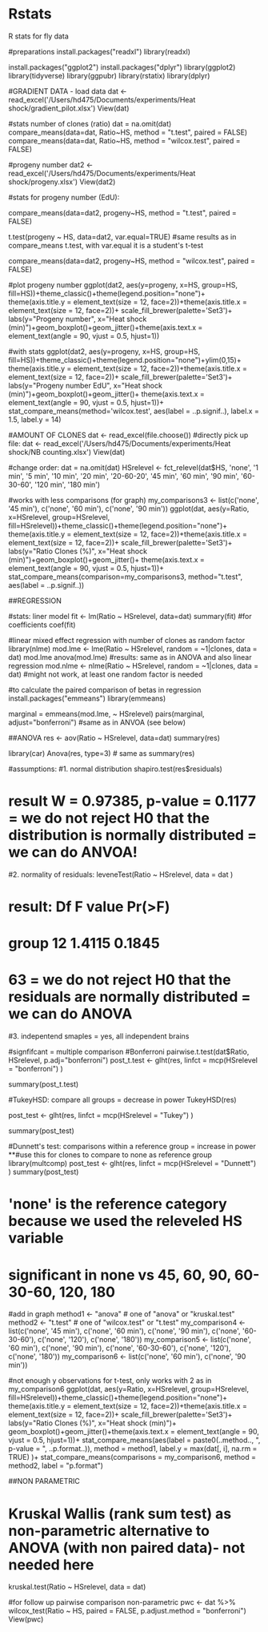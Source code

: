 # Rstats
R stats for fly data 

#preparations
install.packages("readxl")
library(readxl)

install.packages("ggplot2")
install.packages("dplyr")
library(ggplot2)
library(tidyverse)
library(ggpubr)
library(rstatix)
library(dplyr)

#GRADIENT DATA - load data
dat <- read_excel('/Users/hd475/Documents/experiments/Heat shock/gradient_pilot.xlsx')
View(dat)

#stats number of clones (ratio)
dat = na.omit(dat)
compare_means(data=dat, Ratio~HS, method = "t.test", paired = FALSE)
compare_means(data=dat, Ratio~HS, method = "wilcox.test", paired = FALSE)

#progeny number
dat2 <- read_excel('/Users/hd475/Documents/experiments/Heat shock/progeny.xlsx')
View(dat2)

#stats for progeny number (EdU):

compare_means(data=dat2, progeny~HS, method = "t.test", paired = FALSE)

t.test(progeny ~ HS, data=dat2, var.equal=TRUE) #same results as in compare_means t.test, with var.equal it is a student's t-test

compare_means(data=dat2, progeny~HS, method = "wilcox.test", paired = FALSE)

#plot progeny number
ggplot(dat2, aes(y=progeny, x=HS, group=HS, fill=HS))+theme_classic()+theme(legend.position="none")+
  theme(axis.title.y = element_text(size = 12, face=2))+theme(axis.title.x = element_text(size = 12, face=2))+ scale_fill_brewer(palette='Set3')+
  labs(y="Progeny number", x="Heat shock (min)")+geom_boxplot()+geom_jitter()+theme(axis.text.x = element_text(angle = 90, vjust = 0.5, hjust=1))

#with stats
ggplot(dat2, aes(y=progeny, x=HS, group=HS, fill=HS))+theme_classic()+theme(legend.position="none")+ylim(0,15)+
  theme(axis.title.y = element_text(size = 12, face=2))+theme(axis.title.x = element_text(size = 12, face=2))+ scale_fill_brewer(palette='Set3')+
  labs(y="Progeny number EdU", x="Heat shock (min)")+geom_boxplot()+geom_jitter()+
  theme(axis.text.x = element_text(angle = 90, vjust = 0.5, hjust=1))+
  stat_compare_means(method='wilcox.test',  aes(label = ..p.signif..), label.x = 1.5, label.y = 14)


#AMOUNT OF CLONES
dat <- read_excel(file.choose())
#directly pick up file: 
dat <- read_excel('/Users/hd475/Documents/experiments/Heat shock/NB counting.xlsx')
View(dat)

#change order:
dat = na.omit(dat)
HSrelevel <- fct_relevel(dat$HS, 'none', '1 min', '5 min', '10 min', '20 min', '20-60-20', '45 min', '60 min', '90 min', '60-30-60', '120 min', '180 min')

#works with less comparisons (for graph)
my_comparisons3 <- list(c('none', '45 min'), c('none', '60 min'), c('none', '90 min'))
ggplot(dat, aes(y=Ratio, x=HSrelevel, group=HSrelevel, fill=HSrelevel))+theme_classic()+theme(legend.position="none")+
  theme(axis.title.y = element_text(size = 12, face=2))+theme(axis.title.x = element_text(size = 12, face=2))+ scale_fill_brewer(palette='Set3')+
  labs(y="Ratio Clones (%)", x="Heat shock (min)")+geom_boxplot()+geom_jitter()+
  theme(axis.text.x = element_text(angle = 90, vjust = 0.5, hjust=1))+
  stat_compare_means(comparison=my_comparisons3, method="t.test",  aes(label = ..p.signif..))

##REGRESSION

#stats: liner model
fit <- lm(Ratio ~ HSrelevel, data=dat)
summary(fit)
#for coefficients 
coef(fit)

#linear mixed effect regression with number of clones as random factor
library(nlme)
mod.lme <- lme(Ratio ~ HSrelevel, random = ~1|clones, data = dat)
mod.lme
anova(mod.lme)
#results: same as in ANOVA and also linear regression 
mod.nlme <- nlme(Ratio ~ HSrelevel, random = ~1|clones, data = dat) #might not work, at least one random factor is needed 

#to calculate the paired comparison of betas in regression 
install.packages("emmeans")
library(emmeans)

marginal = emmeans(mod.lme,
                   ~ HSrelevel)
pairs(marginal,
      adjust="bonferroni")
#same as in ANVOA (see below)

##ANOVA
res <- aov(Ratio ~ HSrelevel, data=dat)
summary(res)

library(car)
Anova(res, type=3) # same as summary(res)

#assumptions: 
#1. normal distribution 
shapiro.test(res$residuals)
# result W = 0.97385, p-value = 0.1177 = we do not reject H0 that the distribution is normally distributed = we can do ANVOA!

#2. normality of residuals: 
leveneTest(Ratio ~ HSrelevel,
           data = dat
)
# result:     Df F value Pr(>F)
#       group 12  1.4115 0.1845
#             63                = we do not reject H0 that the residuals are normally distributed = we can do ANOVA

#3. indepentend smaples = yes, all independent brains

#signfifcant = multiple comparison
#Bonferroni
pairwise.t.test(dat$Ratio, HSrelevel, p.adj="bonferroni")
post_t.test <- glht(res,
                  linfct = mcp(HSrelevel = "bonferroni")
)

summary(post_t.test)

#TukeyHSD: compare all groups = decrease in power
TukeyHSD(res)

post_test <- glht(res,
                  linfct = mcp(HSrelevel = "Tukey")
)

summary(post_test)

#Dunnett's test: comparisons within a reference group = increase in power
**#use this for clones to compare to none as reference group
library(multcomp)
post_test <- glht(res,
                  linfct = mcp(HSrelevel = "Dunnett")
)
summary(post_test)
# 'none' is the reference category because we used the releveled HS variable 
# significant in none vs 45, 60, 90, 60-30-60, 120, 180

#add in graph
method1 <- "anova" # one of "anova" or "kruskal.test"
method2 <- "t.test" # one of "wilcox.test" or "t.test"
my_comparison4 <- list(c('none', '45 min'), c('none', '60 min'), c('none', '90 min'), c('none', '60-30-60'), c('none', '120'), c('none', '180'))
my_comparison5 <- list(c('none', '60 min'), c('none', '90 min'), c('none', '60-30-60'), c('none', '120'), c('none', '180'))
my_comparison6 <- list(c('none', '60 min'), c('none', '90 min'))


#not enough y observations for t-test, only works with 2 as in my_comparison6
ggplot(dat, aes(y=Ratio, x=HSrelevel, group=HSrelevel, fill=HSrelevel))+theme_classic()+theme(legend.position="none")+
  theme(axis.title.y = element_text(size = 12, face=2))+theme(axis.title.x = element_text(size = 12, face=2))+ 
  scale_fill_brewer(palette='Set3')+
  labs(y="Ratio Clones (%)", x="Heat shock (min)")+
  geom_boxplot()+geom_jitter()+theme(axis.text.x = element_text(angle = 90, vjust = 0.5, hjust=1))+
  stat_compare_means(aes(label = paste0(..method.., ", p-value = ", ..p.format..)),
                     method = method1, label.y = max(dat[, i], na.rm = TRUE)
  )+ stat_compare_means(comparisons = my_comparison6, method = method2, label = "p.format")
  
##NON PARAMETRIC

# Kruskal Wallis (rank sum test) as non-parametric alternative to ANOVA (with non paired data)- not needed here
kruskal.test(Ratio ~ HSrelevel, data = dat)

#for follow up pairwise comparison non-parametric
pwc <- dat %>%
  wilcox_test(Ratio ~ HS, paired = FALSE, p.adjust.method = "bonferroni")
View(pwc)
